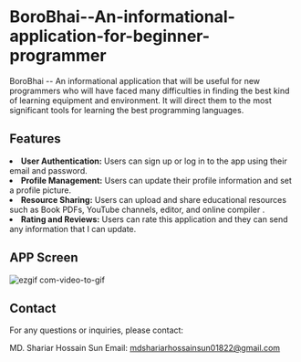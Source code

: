 # BoroBhai--An-informational-application-for-beginner-programmer
BoroBhai -- An informational application that will be useful for new programmers who will have faced many difficulties in finding the best kind of learning equipment and environment. It will direct them to the most significant tools for learning the best programming languages.

## Features
<li><b>User Authentication:</b> Users can sign up or log in to the app using their email and password.</li>
<li><b>Profile Management:</b> Users can update their profile information and set a profile picture.</li>
<li><b>Resource Sharing:</b> Users can upload and share educational resources such as Book PDFs, YouTube channels, editor, and online compiler .</li>
<li><b>Rating and Reviews:</b> Users can rate this application and they can send any information that I can update.</li>


## APP Screen

![ezgif com-video-to-gif](https://github.com/sun01822/BoroBhai--An-informational-application-for-beginner-programmer/assets/75157104/0a3e9403-3c34-4b6c-9059-e76a96531dff)




## Contact
For any questions or inquiries, please contact:

MD. Shariar Hossain Sun
Email: mdshariarhossainsun01822@gmail.com
